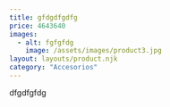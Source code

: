 ```yaml
---
title: gfdgdfgdfg
price: 4643640
images:
  - alt: fgfgfdg
    image: /assets/images/product3.jpg
layout: layouts/product.njk
category: "Accesorios"
---
```

dfgdfgfdg
